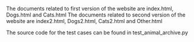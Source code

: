 The documents related to first version of the website are index.html, Dogs.html and Cats.html
The documents related to second version of the website are index2.html, Dogs2.html, Cats2.html and Other.html

The source code for the test cases can be found in test_animal_archive.py
